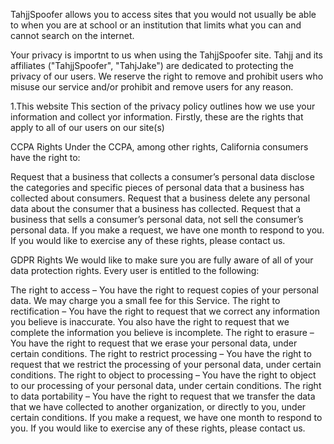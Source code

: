 TahjjSpoofer allows you to access sites that you would not usually be able to when you are at school or an institution that limits what you can and cannot search on the internet.

Your privacy is importnt to us when using the TahjjSpoofer site.
Tahjj and its affiliates ("TahjjSpoofer", "TahjJake") are dedicated to protecting the privacy of our users. We reserve the right to remove and prohibit users who misuse our service and/or prohibit and remove users for any reason.

1.This website
This section of the privacy policy outlines how we use your information and collect yor information.
Firstly, these are the rights that apply to all of our users on our site(s)

CCPA Rights
Under the CCPA, among other rights, California consumers have the right to:

Request that a business that collects a consumer’s personal data disclose the categories and specific pieces of personal data that a business has collected about consumers.
Request that a business delete any personal data about the consumer that a business has collected.
Request that a business that sells a consumer’s personal data, not sell the consumer’s personal data.
If you make a request, we have one month to respond to you. If you would like to exercise any of these rights, please contact us.

GDPR Rights
We would like to make sure you are fully aware of all of your data protection rights. Every user is entitled to the following:

The right to access – You have the right to request copies of your personal data. We may charge you a small fee for this Service.
The right to rectification – You have the right to request that we correct any information you believe is inaccurate. You also have the right to request that we complete the information you believe is incomplete.
The right to erasure – You have the right to request that we erase your personal data, under certain conditions.
The right to restrict processing – You have the right to request that we restrict the processing of your personal data, under certain conditions.
The right to object to processing – You have the right to object to our processing of your personal data, under certain conditions.
The right to data portability – You have the right to request that we transfer the data that we have collected to another organization, or directly to you, under certain conditions.
If you make a request, we have one month to respond to you. If you would like to exercise any of these rights, please contact us.
